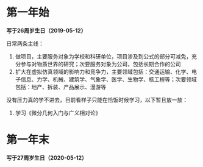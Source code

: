 # 第一年始

**写于26周岁生日（2019-05-12）**

日常两条主线：
1. 做项目，主要服务对象为学校和科研单位，项目涉及到公式的部分可减免，充分参与对物质世界的研究；次要服务对象为公司，包括长期合作的公司
2. 扩大在虚拟仿真领域的影响力和竞争力，主要领域包括：交通运输、化学、电子信息、力学、机械、建筑学、气象学、医学、生物学、核工程等；次要领域包括：地产、拆装、产品展示、漫游等


没有压力真的学不进去，目前看样子只能在恰饭时候学习，以下暂且放一放：
1. 学习《微分几何入门与广义相对论》






# 第一年末

**写于27周岁生日（2020-05-12）**
























